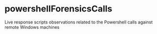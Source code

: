 # powershellForensicsCalls
Live response scripts observations related to the Powershell calls against remote Windows machines
